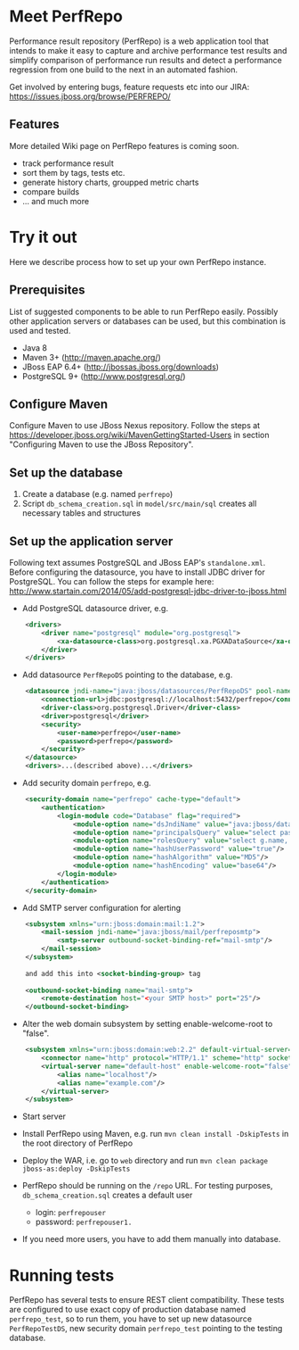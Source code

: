 # Meet PerfRepo

Performance result repository (PerfRepo) is a web application tool that intends to make it easy to capture and archive performance test results and simplify comparison of performance run results and detect a performance regression from one build to the next in an automated fashion.

Get involved by entering bugs, feature requests etc into our JIRA: https://issues.jboss.org/browse/PERFREPO/

## Features

More detailed Wiki page on PerfRepo features is coming soon.

* track performance result
* sort them by tags, tests etc.
* generate history charts, groupped metric charts
* compare builds 
* ... and much more

# Try it out

Here we describe process how to set up your own PerfRepo instance.

## Prerequisites

List of suggested components to be able to run PerfRepo easily. Possibly other application servers or databases can be used, but this combination is used and tested.

* Java 8 
* Maven 3+ (http://maven.apache.org/)
* JBoss EAP 6.4+ (http://jbossas.jboss.org/downloads)
* PostgreSQL 9+ (http://www.postgresql.org/)

## Configure Maven

Configure Maven to use JBoss Nexus repository. Follow the steps at https://developer.jboss.org/wiki/MavenGettingStarted-Users in section "Configuring Maven to use the JBoss Repository".

## Set up the database

1. Create a database (e.g. named `perfrepo`)
2. Script `db_schema_creation.sql` in `model/src/main/sql` creates all necessary tables and structures

## Set up the application server

Following text assumes PostgreSQL and JBoss EAP's `standalone.xml`. Before configuring the datasource, you have to install JDBC driver for PostgreSQL. You can follow the steps for example here: http://www.startain.com/2014/05/add-postgresql-jdbc-driver-to-jboss.html 

* Add PostgreSQL datasource driver, e.g.
```xml    
    <drivers>
        <driver name="postgresql" module="org.postgresql">
            <xa-datasource-class>org.postgresql.xa.PGXADataSource</xa-datasource-class>
        </driver>        
    </drivers>
```

* Add datasource `PerfRepoDS` pointing to the database, e.g.
```xml
    <datasource jndi-name="java:jboss/datasources/PerfRepoDS" pool-name="PerfRepoDS" enabled="true" use-java-context="true">
    	<connection-url>jdbc:postgresql://localhost:5432/perfrepo</connection-url>
        <driver-class>org.postgresql.Driver</driver-class>
        <driver>postgresql</driver>
        <security>
            <user-name>perfrepo</user-name>
            <password>perfrepo</password>
        </security>        
    </datasource>
    <drivers>...(described above)...</drivers>
```

* Add security domain `perfrepo`, e.g.
```xml
    <security-domain name="perfrepo" cache-type="default">
        <authentication>
            <login-module code="Database" flag="required">
                <module-option name="dsJndiName" value="java:jboss/datasources/PerfRepoDS"/>
                <module-option name="principalsQuery" value="select password from public.user where username = ?"/>
                <module-option name="rolesQuery" value="select g.name, 'Roles'  from public.user u, public.user_group ug, public.group g where u.username = ? and ug.user_id=u.id and ug.group_id=g.id"/>
                <module-option name="hashUserPassword" value="true"/>
                <module-option name="hashAlgorithm" value="MD5"/>
                <module-option name="hashEncoding" value="base64"/>
            </login-module>
        </authentication>
    </security-domain>
```

* Add SMTP server configuration for alerting
```xml
    <subsystem xmlns="urn:jboss:domain:mail:1.2">
        <mail-session jndi-name="java:jboss/mail/perfreposmtp">
            <smtp-server outbound-socket-binding-ref="mail-smtp"/>
        </mail-session>
    </subsystem>
    
    and add this into <socket-binding-group> tag
    
    <outbound-socket-binding name="mail-smtp">
        <remote-destination host="<your SMTP host>" port="25"/>
    </outbound-socket-binding>
```

* Alter the web domain subsystem by setting enable-welcome-root to "false".
```xml
    <subsystem xmlns="urn:jboss:domain:web:2.2" default-virtual-server="default-host" native="false">
        <connector name="http" protocol="HTTP/1.1" scheme="http" socket-binding="http"/>
        <virtual-server name="default-host" enable-welcome-root="false">
            <alias name="localhost"/>
            <alias name="example.com"/>
        </virtual-server>
    </subsystem>
```

* Start server
* Install PerfRepo using Maven, e.g. run `mvn clean install -DskipTests` in the root directory of PerfRepo
* Deploy the WAR, i.e. go to `web` directory and run `mvn clean package jboss-as:deploy -DskipTests`
* PerfRepo should be running on the `/repo` URL. For testing purposes, `db_schema_creation.sql` creates a default user
	* login: `perfrepouser`
	* password: `perfrepouser1.`

* If you need more users, you have to add them manually into database.

# Running tests

PerfRepo has several tests to ensure REST client compatibility. These tests are configured to use exact copy of production database named `perfrepo_test`, so to run them, you have to set up new datasource `PerfRepoTestDS`, new security domain `perfrepo_test` pointing to the testing database.





